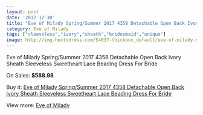 ```yaml
---
layout: post
date: '2017-12-30'
title: "Eve of Milady Spring/Summer 2017 4358 Detachable Open Back Ivory Sheath Sleeveless Sweetheart Lace Beading Dress For Bride"
category: Eve of Milady
tags: ["sleeveless","ivory","sheath","bridesmaid","unique"]
image: http://img.hectodress.com/54037-thickbox_default/eve-of-milady-spring-summer-2017-4358-detachable-open-back-ivory-sheath-sleeveless-sweetheart-lace-beading-dress-for-bride.jpg
---
```

Eve of Milady Spring/Summer 2017 4358 Detachable Open Back Ivory Sheath Sleeveless Sweetheart Lace Beading Dress For Bride

On Sales: **$588.98**
<a href="https://www.hectodress.com/eve-of-milady/16891-eve-of-milady-spring-summer-2017-4358-detachable-open-back-ivory-sheath-sleeveless-sweetheart-lace-beading-dress-for-bride.html"><amp-img layout="responsive" width="600" height="600" src="//img.hectodress.com/54037-thickbox_default/eve-of-milady-spring-summer-2017-4358-detachable-open-back-ivory-sheath-sleeveless-sweetheart-lace-beading-dress-for-bride.jpg" alt="Eve of Milady Spring/Summer 2017 4358 Detachable Open Back Ivory Sheath Sleeveless Sweetheart Lace Beading Dress For Bride 0" /></a>
<a href="https://www.hectodress.com/eve-of-milady/16891-eve-of-milady-spring-summer-2017-4358-detachable-open-back-ivory-sheath-sleeveless-sweetheart-lace-beading-dress-for-bride.html"><amp-img layout="responsive" width="600" height="600" src="//img.hectodress.com/54043-thickbox_default/eve-of-milady-spring-summer-2017-4358-detachable-open-back-ivory-sheath-sleeveless-sweetheart-lace-beading-dress-for-bride.jpg" alt="Eve of Milady Spring/Summer 2017 4358 Detachable Open Back Ivory Sheath Sleeveless Sweetheart Lace Beading Dress For Bride 1" /></a>
<a href="https://www.hectodress.com/eve-of-milady/16891-eve-of-milady-spring-summer-2017-4358-detachable-open-back-ivory-sheath-sleeveless-sweetheart-lace-beading-dress-for-bride.html"><amp-img layout="responsive" width="600" height="600" src="//img.hectodress.com/54042-thickbox_default/eve-of-milady-spring-summer-2017-4358-detachable-open-back-ivory-sheath-sleeveless-sweetheart-lace-beading-dress-for-bride.jpg" alt="Eve of Milady Spring/Summer 2017 4358 Detachable Open Back Ivory Sheath Sleeveless Sweetheart Lace Beading Dress For Bride 2" /></a>
<a href="https://www.hectodress.com/eve-of-milady/16891-eve-of-milady-spring-summer-2017-4358-detachable-open-back-ivory-sheath-sleeveless-sweetheart-lace-beading-dress-for-bride.html"><amp-img layout="responsive" width="600" height="600" src="//img.hectodress.com/54041-thickbox_default/eve-of-milady-spring-summer-2017-4358-detachable-open-back-ivory-sheath-sleeveless-sweetheart-lace-beading-dress-for-bride.jpg" alt="Eve of Milady Spring/Summer 2017 4358 Detachable Open Back Ivory Sheath Sleeveless Sweetheart Lace Beading Dress For Bride 3" /></a>
<a href="https://www.hectodress.com/eve-of-milady/16891-eve-of-milady-spring-summer-2017-4358-detachable-open-back-ivory-sheath-sleeveless-sweetheart-lace-beading-dress-for-bride.html"><amp-img layout="responsive" width="600" height="600" src="//img.hectodress.com/54040-thickbox_default/eve-of-milady-spring-summer-2017-4358-detachable-open-back-ivory-sheath-sleeveless-sweetheart-lace-beading-dress-for-bride.jpg" alt="Eve of Milady Spring/Summer 2017 4358 Detachable Open Back Ivory Sheath Sleeveless Sweetheart Lace Beading Dress For Bride 4" /></a>
<a href="https://www.hectodress.com/eve-of-milady/16891-eve-of-milady-spring-summer-2017-4358-detachable-open-back-ivory-sheath-sleeveless-sweetheart-lace-beading-dress-for-bride.html"><amp-img layout="responsive" width="600" height="600" src="//img.hectodress.com/54039-thickbox_default/eve-of-milady-spring-summer-2017-4358-detachable-open-back-ivory-sheath-sleeveless-sweetheart-lace-beading-dress-for-bride.jpg" alt="Eve of Milady Spring/Summer 2017 4358 Detachable Open Back Ivory Sheath Sleeveless Sweetheart Lace Beading Dress For Bride 5" /></a>
<a href="https://www.hectodress.com/eve-of-milady/16891-eve-of-milady-spring-summer-2017-4358-detachable-open-back-ivory-sheath-sleeveless-sweetheart-lace-beading-dress-for-bride.html"><amp-img layout="responsive" width="600" height="600" src="//img.hectodress.com/54038-thickbox_default/eve-of-milady-spring-summer-2017-4358-detachable-open-back-ivory-sheath-sleeveless-sweetheart-lace-beading-dress-for-bride.jpg" alt="Eve of Milady Spring/Summer 2017 4358 Detachable Open Back Ivory Sheath Sleeveless Sweetheart Lace Beading Dress For Bride 6" /></a>

Buy it: [Eve of Milady Spring/Summer 2017 4358 Detachable Open Back Ivory Sheath Sleeveless Sweetheart Lace Beading Dress For Bride](https://www.hectodress.com/eve-of-milady/16891-eve-of-milady-spring-summer-2017-4358-detachable-open-back-ivory-sheath-sleeveless-sweetheart-lace-beading-dress-for-bride.html "Eve of Milady Spring/Summer 2017 4358 Detachable Open Back Ivory Sheath Sleeveless Sweetheart Lace Beading Dress For Bride")

View more: [Eve of Milady](https://www.hectodress.com/342-eve-of-milady "Eve of Milady")